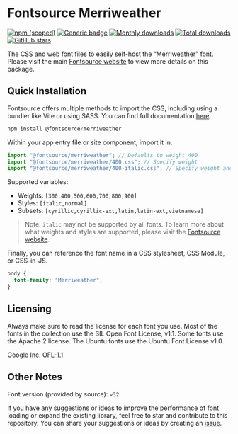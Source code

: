 # Fontsource Merriweather

[![npm (scoped)](https://img.shields.io/npm/v/@fontsource/merriweather?color=brightgreen)](https://www.npmjs.com/package/@fontsource/merriweather) [![Generic badge](https://img.shields.io/badge/fontsource-passing-brightgreen)](https://github.com/fontsource/fontsource) [![Monthly downloads](https://badgen.net/npm/dm/@fontsource/merriweather)](https://github.com/fontsource/fontsource) [![Total downloads](https://badgen.net/npm/dt/@fontsource/merriweather)](https://github.com/fontsource/fontsource) [![GitHub stars](https://img.shields.io/github/stars/fontsource/fontsource.svg?style=social&label=Star)](https://github.com/fontsource/fontsource/stargazers)

The CSS and web font files to easily self-host the “Merriweather” font. Please visit the main [Fontsource website](https://fontsource.org/fonts/merriweather) to view more details on this package.

## Quick Installation

Fontsource offers multiple methods to import the CSS, including using a bundler like Vite or using SASS. You can find full documentation [here](https://fontsource.org/docs/getting-started/introduction).

```javascript
npm install @fontsource/merriweather
```

Within your app entry file or site component, import it in.

```javascript
import "@fontsource/merriweather"; // Defaults to weight 400
import "@fontsource/merriweather/400.css"; // Specify weight
import "@fontsource/merriweather/400-italic.css"; // Specify weight and style
```

Supported variables:
- Weights: `[300,400,500,600,700,800,900]`
- Styles: `[italic,normal]`
- Subsets: `[cyrillic,cyrillic-ext,latin,latin-ext,vietnamese]`

> Note: `italic` may not be supported by all fonts. To learn more about what weights and styles are supported, please visit the [Fontsource website](https://fontsource.org/fonts/merriweather).

Finally, you can reference the font name in a CSS stylesheet, CSS Module, or CSS-in-JS.

```css
body {
  font-family: "Merriweather";
}
```

## Licensing
Always make sure to read the license for each font you use. Most of the fonts in the collection use the SIL Open Font License, v1.1. Some fonts use the Apache 2 license. The Ubuntu fonts use the Ubuntu Font License v1.0.

Google Inc.
[OFL-1.1](http://scripts.sil.org/OFL)

## Other Notes
Font version (provided by source): `v32`.

If you have any suggestions or ideas to improve the performance of font loading or expand the existing library, feel free to star and contribute to this repository. You can share your suggestions or ideas by creating an [issue](https://github.com/fontsource/fontsource/issues).